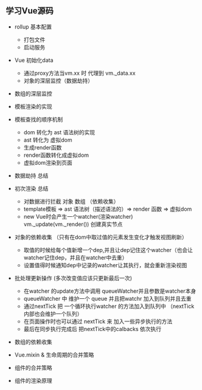 ## 学习Vue源码

- rollup 基本配置
    - 打包文件
    - 启动服务
- Vue 初始化data
    - 通过proxy方法当vm.xx 时 代理到 vm._data.xx
    - 对象的深层监控（数据劫持）

- 数组的深层监控

- 模板渲染的实现
- 模板查找的顺序机制
  - dom 转化为 ast 语法树的实现
  - ast 转化为 虚拟dom
  - 生成render函数
  - render函数转化成虚拟dom
  - 虚拟dom渲染到页面

- 数据劫持 总结
- 初次渲染 总结 
    - 对数据进行拦截 对象 数组 （依赖收集）
    - template模板 => ast 语法树（描述语法的）=> render 函数 => 虚拟dom
    - new Vue时会产生一个watcher(渲染watcher) vm._update(vm._render()) 创建真实节点
- 对象的依赖收集 （只有在dom中取过值的元素发生变化才触发视图刷新）
    - 取值的时候给每个值新增一个dep,并且让dep记住这个watcher（也会让watcher记住dep，并且在watcher中去重）
    - 设置值得时候通知dep中记录的watcher让其执行，就会重新渲染视图

- 批处理更新操作 (多次改变值应该只更新最后一次)
    - 在watcher 的update方法中调用 queueWatcher并且参数是watcher本身
    - queueWatcher 中 维护一个 queue 并且把watchr 加入到队列并且去重
    - 通过nextTick 把 一个循环执行watcher 的方法加入到队列中 （nextTick内部也会维护一个队列）
    - 在页面操作时也可以通过 nextTick 来 加入一些异步执行的方法
    - 最后在同步执行完成后 把nextTick中的calbacks 依次执行

- 数组的依赖收集
- Vue.mixin & 生命周期的合并策略
- 组件的合并策略
- 组件的渲染原理